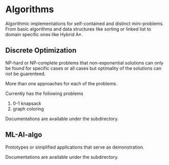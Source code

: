 # Algorithms

Algorithmic implementations for self-contained and distinct mini-problems. From basic algorithms and data structures like sorting or linked list to domain specific ones like Hybrid A*.

## Discrete Optimization
NP-hard or NP-complete problems that non-exponential solutions can only be found for specific cases or all cases but optimality of the solutions can not be guarenteed.

More than one approaches for each of the problems.

Currently has the following problems

1. 0-1 knapsack
2. graph coloring

Documentations are available under the subdirectory.

## ML-AI-algo
Prototypes or simplified applications that serve as demonstration.

Documentations are available under the subdirectory.
